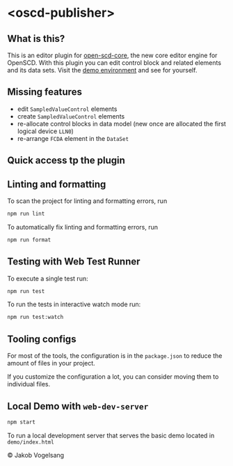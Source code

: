 # \<oscd-publisher>

## What is this?

This is an editor plugin for [open-scd-core](https://github.com/openscd/open-scd-core#readme), the new core editor engine for OpenSCD. With this plugin you can edit control block and related elements and its data sets. Visit the [demo environment](https://shorturl.at/ENV03) and see for yourself.

## Missing features

- edit `SampledValueControl` elements
- create `SampledValueControl` elements
- re-allocate control blocks in data model (new once are allocated the first logical device `LLN0`)
- re-arrange `FCDA` element in the `DataSet`

## Quick access tp the plugin

## Linting and formatting

To scan the project for linting and formatting errors, run

```bash
npm run lint
```

To automatically fix linting and formatting errors, run

```bash
npm run format
```

## Testing with Web Test Runner

To execute a single test run:

```bash
npm run test
```

To run the tests in interactive watch mode run:

```bash
npm run test:watch
```

## Tooling configs

For most of the tools, the configuration is in the `package.json` to reduce the amount of files in your project.

If you customize the configuration a lot, you can consider moving them to individual files.

## Local Demo with `web-dev-server`

```bash
npm start
```

To run a local development server that serves the basic demo located in `demo/index.html`

&copy; Jakob Vogelsang
